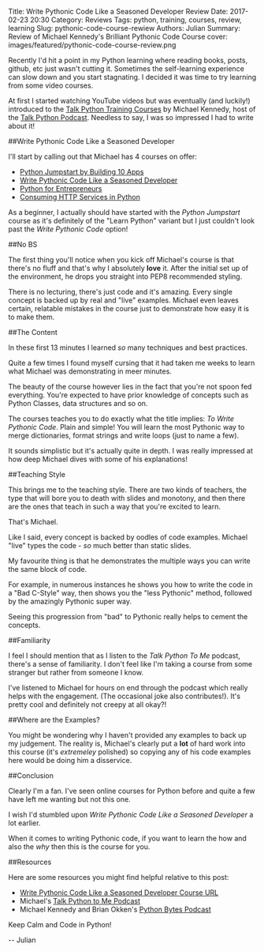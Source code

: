 Title: Write Pythonic Code Like a Seasoned Developer Review
Date: 2017-02-23 20:30
Category: Reviews
Tags: python, training, courses, review, learning
Slug: pythonic-code-course-rewiew
Authors: Julian
Summary: Review of Michael Kennedy's Brilliant Pythonic Code Course
cover: images/featured/pythonic-code-course-review.png

Recently I'd hit a point in my Python learning where reading books, posts, github, etc  just wasn't cutting it. Sometimes the self-learning experience can slow down and you start stagnating. I decided it was time to try learning from some video courses.

At first I started watching YouTube videos but was eventually (and luckily!) introduced to the [Talk Python Training Courses](https://training.talkpython.fm) by Michael Kennedy, host of the [Talk Python Podcast](https://talkpython.fm). Needless to say, I was so impressed I had to write about it!


##Write Pythonic Code Like a Seasoned Developer

I'll start by calling out that Michael has 4 courses on offer:

- [Python Jumpstart by Building 10 Apps](https://training.talkpython.fm/courses/explore_python_jumpstart/python-language-jumpstart-building-10-apps)
- [Write Pythonic Code Like a Seasoned Developer](https://training.talkpython.fm/courses/explore_pythonic_code/write-pythonic-code-like-a-seasoned-developer)
- [Python for Entrepreneurs](https://training.talkpython.fm/courses/explore_entrepreneurs/python-for-entrepreneurs-build-and-launch-your-online-business)
- [Consuming HTTP Services in Python](https://training.talkpython.fm/courses/explore_http_reset_client_course/consuming-http-and-soap-services-in-python-with-json-xml-and-screen-scraping)

As a beginner, I actually should have started with the *Python Jumpstart* course as it's definitely of the "Learn Python" variant but I just couldn't look past the *Write Pythonic Code* option!


##No BS

The first thing you'll notice when you kick off Michael's course is that there's no fluff and that's why I absolutely **love** it. After the initial set up of the environment, he drops you straight into PEP8 recommended styling.

There is no lecturing, there's just code and it's amazing. Every single concept is backed up by real and "live" examples. Michael even leaves certain, relatable mistakes in the course just to demonstrate how easy it is to make them.


##The Content

In these first 13 minutes I learned *so* many techniques and best practices.

Quite a few times I found myself cursing that it had taken me weeks to learn what Michael was demonstrating in meer minutes.

The beauty of the course however lies in the fact that you're not spoon fed everything. You're expected to have prior knowledge of concepts such as Python Classes, data structures and so on.

The courses teaches you to do exactly what the title implies: *To Write Pythonic Code*. Plain and simple! You will learn the most Pythonic way to merge dictionaries, format strings and write loops (just to name a few).

It sounds simplistic but it's actually quite in depth. I was really impressed at how deep Michael dives with some of his explanations!


##Teaching Style

This brings me to the teaching style. There are two kinds of teachers, the type that will bore you to death with slides and monotony, and then there are the ones that teach in such a way that you're excited to learn.

That's Michael.

Like I said, every concept is backed by oodles of code examples. Michael "live" types the code - *so* much better than static slides.

My favourite thing is that he demonstrates the multiple ways you can write the same block of code.

For example, in numerous instances he shows you how to write the code in a "Bad C-Style" way, then shows you the "less Pythonic" method, followed by the amazingly Pythonic super way.

Seeing this progression from "bad" to Pythonic really helps to cement the concepts.


##Familiarity

I feel I should mention that as I listen to the *Talk Python To Me* podcast, there's a sense of familiarity. I don't feel like I'm taking a course from some stranger but rather from someone I know.

I've listened to Michael for hours on end through the podcast which really helps with the engagement. (The occasional joke also contributes!). It's pretty cool and definitely not creepy at all okay?!


##Where are the Examples?

You might be wondering why I haven't provided any examples to back up my judgement.
The reality is, Michael's clearly put a **lot** of hard work into this course (it's *extremeley* polished) so copying any of his code examples here would be doing him a disservice.


##Conclusion

Clearly I'm a fan. I've seen online courses for Python before and quite a few have left me wanting but not this one.

I wish I'd stumbled upon *Write Pythonic Code Like a Seasoned Developer* a lot earlier.

When it comes to writing Pythonic code, if you want to learn the how and also the *why* then this is the course for you.


##Resources

Here are some resources you might find helpful relative to this post:

- [Write Pythonic Code Like a Seasoned Developer Course URL](https://training.talkpython.fm/courses/explore_pythonic_code/write-pythonic-code-like-a-seasoned-developer)
- Michael's [Talk Python to Me Podcast](https://talkpython.fm/)
- Michael Kennedy and Brian Okken's [Python Bytes Podcast](https://pythonbytes.fm/)

Keep Calm and Code in Python!

-- Julian
